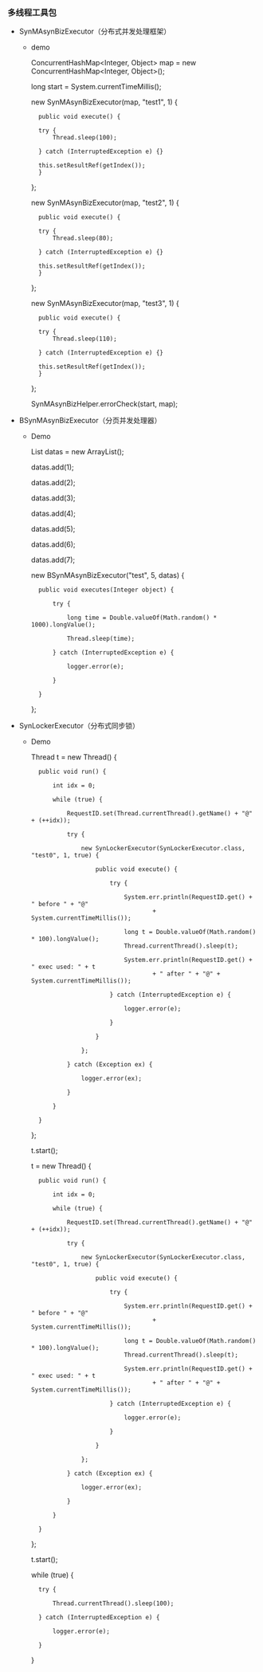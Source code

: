 ### 多线程工具包
+ SynMAsynBizExecutor（分布式并发处理框架）
	
	+ demo
	
		ConcurrentHashMap<Integer, Object> map = new ConcurrentHashMap<Integer, Object>();
		
		long start = System.currentTimeMillis();
		
		new SynMAsynBizExecutor(map, "test1", 1) {
        
			public void execute() {

			try {
                Thread.sleep(100);
                
            } catch (InterruptedException e) {}
            
            this.setResultRef(getIndex());
        	}
		};

    	new SynMAsynBizExecutor(map, "test2", 1) {
        
			public void execute() {

			try {
                Thread.sleep(80);
                
            } catch (InterruptedException e) {}
            
            this.setResultRef(getIndex());
        	}
		};

   		new SynMAsynBizExecutor(map, "test3", 1) {
        
			public void execute() {

			try {
                Thread.sleep(110);
                
            } catch (InterruptedException e) {}
            
            this.setResultRef(getIndex());
        	}
		};
		
		SynMAsynBizHelper.errorCheck(start, map);
		

+ BSynMAsynBizExecutor（分页并发处理器）
	
	+ Demo
	
		List<Integer> datas = new ArrayList<Integer>();
    
        datas.add(1);
    
        datas.add(2);
    
        datas.add(3);
    
        datas.add(4);
    
        datas.add(5);
    
        datas.add(6);
    
        datas.add(7);

        new BSynMAsynBizExecutor<Integer>("test", 5, datas) {
            
            public void executes(Integer object) {
            
                try {
                
                    long time = Double.valueOf(Math.random() * 1000).longValue();
                    
                    Thread.sleep(time);
                    
                } catch (InterruptedException e) {
                    
                    logger.error(e);
                    
                }
                
            }
            
        };
        
+ SynLockerExecutor（分布式同步锁）
		
	+ Demo
	
		Thread t = new Thread() {
		
            public void run() {
            
                int idx = 0;
                
                while (true) {
                
                    RequestID.set(Thread.currentThread().getName() + "@" + (++idx));
                    
                    try {
                    
                        new SynLockerExecutor(SynLockerExecutor.class, "test0", 1, true) {
                        
                            public void execute() {
                            
                                try {
                                
                                    System.err.println(RequestID.get() + " before " + "@"
                                            + System.currentTimeMillis());
                                            
                                    long t = Double.valueOf(Math.random() * 100).longValue();
                                    Thread.currentThread().sleep(t);
                                    
                                    System.err.println(RequestID.get() + " exec used: " + t
                                            + " after " + "@" + System.currentTimeMillis());
                        
                                } catch (InterruptedException e) {
                                
                                    logger.error(e);
                                    
                                }
                                
                            }
                            
                        };
                        
                    } catch (Exception ex) {
                    
                        logger.error(ex);
                        
                    }
                    
                }
                
            }
            
        };
        
        t.start();
        
        t = new Thread() {
		
            public void run() {
            
                int idx = 0;
                
                while (true) {
                
                    RequestID.set(Thread.currentThread().getName() + "@" + (++idx));
                    
                    try {
                    
                        new SynLockerExecutor(SynLockerExecutor.class, "test0", 1, true) {
                        
                            public void execute() {
                            
                                try {
                                
                                    System.err.println(RequestID.get() + " before " + "@"
                                            + System.currentTimeMillis());
                                            
                                    long t = Double.valueOf(Math.random() * 100).longValue();
                                    Thread.currentThread().sleep(t);
                                    
                                    System.err.println(RequestID.get() + " exec used: " + t
                                            + " after " + "@" + System.currentTimeMillis());
                        
                                } catch (InterruptedException e) {
                                
                                    logger.error(e);
                                    
                                }
                                
                            }
                            
                        };
                        
                    } catch (Exception ex) {
                    
                        logger.error(ex);
                        
                    }
                    
                }
                
            }
            
        };
        
        t.start();
        
        while (true) {
        
            try {
            
                Thread.currentThread().sleep(100);
                
            } catch (InterruptedException e) {
            
                logger.error(e);
                
            }
            
        }
    

